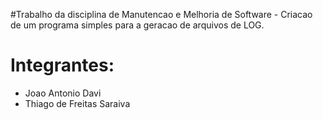 #Trabalho da disciplina de Manutencao e Melhoria de Software - Criacao de um programa simples para a geracao de arquivos de LOG.
# Integrantes:
- Joao Antonio Davi
- Thiago de Freitas Saraiva
